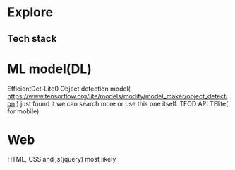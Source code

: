 # Explore

## Tech stack 

# ML model(DL)
EfficientDet-Lite0 Object detection model( https://www.tensorflow.org/lite/models/modify/model_maker/object_detection ) just found it we can search more or use this one itself.
TFOD API
TFlite( for mobile)

# Web
HTML, CSS and js(jquery)
most likely
